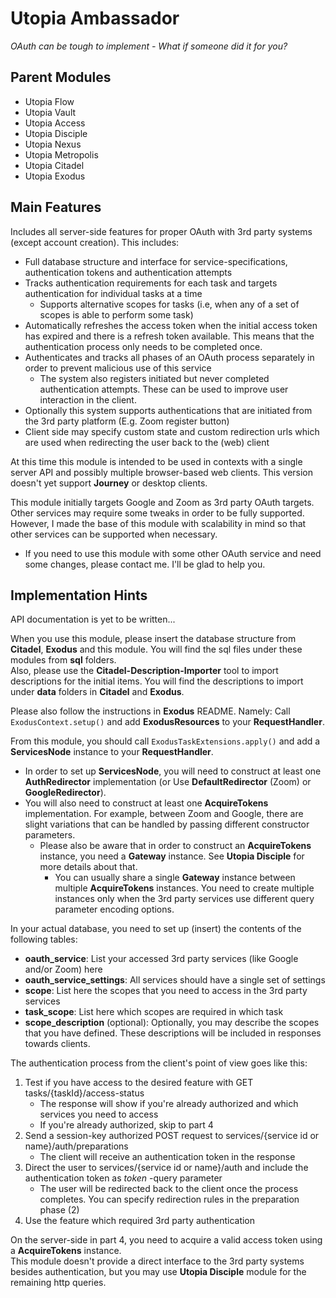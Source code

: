 # Utopia Ambassador
*OAuth can be tough to implement - What if someone did it for you?*

## Parent Modules
- Utopia Flow
- Utopia Vault
- Utopia Access
- Utopia Disciple
- Utopia Nexus
- Utopia Metropolis
- Utopia Citadel
- Utopia Exodus

## Main Features
Includes all server-side features for proper OAuth with 3rd party systems (except account creation). 
This includes:
- Full database structure and interface for service-specifications, 
  authentication tokens and authentication attempts
- Tracks authentication requirements for each task and targets authentication for individual tasks at a time
  - Supports alternative scopes for tasks (i.e, when any of a set of scopes is able to perform some task)
- Automatically refreshes the access token when the initial access token has expired and 
  there is a refresh token available. This means that the authentication process only needs to be completed once.
- Authenticates and tracks all phases of an OAuth process separately in order to prevent 
  malicious use of this service
  - The system also registers initiated but never completed authentication attempts. These can be used 
    to improve user interaction in the client.
- Optionally this system supports authentications that are initiated from the 3rd party platform 
  (E.g. Zoom register button)
- Client side may specify custom state and custom redirection urls which are used when redirecting the user 
  back to the (web) client

At this time this module is intended to be used in contexts with a single server API and possibly multiple 
browser-based web clients. This version doesn't yet support **Journey** or desktop clients.  

This module initially targets Google and Zoom as 3rd party OAuth targets. 
Other services may require some tweaks in order to be fully supported. However, I made the base of this module 
with scalability in mind so that other services can be supported when necessary.
- If you need to use this module with some other OAuth service and need some changes, please contact me. 
  I'll be glad to help you.
  
## Implementation Hints
API documentation is yet to be written...  

When you use this module, please insert the database structure from **Citadel**, **Exodus** and this module. 
You will find the sql files under these modules from **sql** folders.  
Also, please use the **Citadel-Description-Importer** tool to import descriptions for the initial items. 
You will find the descriptions to import under **data** folders in **Citadel** and **Exodus**.

Please also follow the instructions in **Exodus** README. Namely: Call `ExodusContext.setup()` and 
add **ExodusResources** to your **RequestHandler**.

From this module, you should call `ExodusTaskExtensions.apply()` and add a **ServicesNode** instance 
to your **RequestHandler**.
- In order to set up **ServicesNode**, you will need to construct at least one **AuthRedirector** 
  implementation (or Use **DefaultRedirector** (Zoom) or **GoogleRedirector**).
- You will also need to construct at least one **AcquireTokens** implementation. For example, between 
  Zoom and Google, there are slight variations that can be handled by passing different constructor parameters.
  - Please also be aware that in order to construct an **AcquireTokens** instance, 
    you need a **Gateway** instance. See **Utopia Disciple** for more details about that.
      - You can usually share a single **Gateway** instance between multiple **AcquireTokens** instances. 
        You need to create multiple instances only when the 3rd party services use different query parameter 
        encoding options.
        
In your actual database, you need to set up (insert) the contents of the following tables:
- **oauth_service**: List your accessed 3rd party services (like Google and/or Zoom) here
- **oauth_service_settings**: All services should have a single set of settings
- **scope**: List here the scopes that you need to access in the 3rd party services
- **task_scope**: List here which scopes are required in which task
- **scope_description** (optional): Optionally, you may describe the scopes that you have defined. 
  These descriptions will be included in responses towards clients.
        
The authentication process from the client's point of view goes like this:
1) Test if you have access to the desired feature with GET tasks/{taskId}/access-status
    - The response will show if you're already authorized and which services you need to access
    - If you're already authorized, skip to part 4
2) Send a session-key authorized POST request to services/{service id or name}/auth/preparations
    - The client will receive an authentication token in the response
3) Direct the user to services/{service id or name}/auth and include the authentication token as 
   *token* -query parameter
    - The user will be redirected back to the client once the process completes. You can specify redirection 
      rules in the preparation phase (2)
4) Use the feature which required 3rd party authentication
    
On the server-side in part 4, you need to acquire a valid access token using a **AcquireTokens** instance.  
This module doesn't provide a direct interface to the 3rd party systems besides authentication, but 
you may use **Utopia Disciple** module for the remaining http queries.